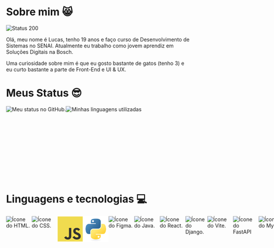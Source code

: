 # Sobre mim 😸

<img src="https://http.cat/200" alt="Status 200">

Olá, meu nome é Lucas, tenho 19 anos e faço curso de Desenvolvimento de Sistemas no SENAI. Atualmente eu trabalho como jovem aprendiz em Soluções Digitais na Bosch.

Uma curiosidade sobre mim é que eu gosto bastante de gatos (tenho 3) e eu curto bastante a parte de Front-End e UI & UX.

# Meus Status 😎

<div style="display: flex;">
   <img src="https://github-readme-stats.vercel.app/api?username=lucasboaratti&show_icons=true&theme=tokyonight" alt="Meu status no GitHub."/>
   <img src="https://github-readme-stats-sigma-five.vercel.app/api/top-langs/?username=lucasboaratti&layout=compact&langs_count=5&theme=tokyonight" alt="Minhas linguagens utilizadas" height="195px"/>
</div>

# Linguagens e tecnologias 💻

<div style="display: flex">

   <img src="https://cdn.jsdelivr.net/gh/devicons/devicon@latest/icons/html5/html5-original.svg" alt="Ícone do HTML." title="HTML" width="70px" height="70px"/>
   
   <img src="https://cdn.jsdelivr.net/gh/devicons/devicon@latest/icons/css3/css3-original.svg" alt="Ícone do CSS." title="CSS" width="70px" height="70px"/>
   
   <img src="https://raw.githubusercontent.com/devicons/devicon/master/icons/javascript/javascript-original.svg" alt="Ícone do JavaScript." title="JavaScript" width="70px" height="70px"/>
   
   <img src="https://raw.githubusercontent.com/devicons/devicon/master/icons/python/python-original.svg" alt="Ícone do Python." title="Python" width="70px" height="70px"/>
   
   <img src="https://cdn.jsdelivr.net/gh/devicons/devicon/icons/figma/figma-original.svg" alt="Ícone do Figma." title="Figma" width="70px" height="70px"/>
   
   <img src="https://cdn.jsdelivr.net/gh/devicons/devicon@latest/icons/java/java-original.svg" alt="Ícone do Java." title="Java" width="70px" height="70px" />
   
   <img src="https://cdn.jsdelivr.net/gh/devicons/devicon@latest/icons/react/react-original.svg" alt="Ícone do React." title="React" width="70px" height="70px"/>
   
   <img src="https://static-00.iconduck.com/assets.00/django-icon-1606x2048-lwmw1z73.png" alt="Ícone do Django." title="Django" width="60px" height="60px" />
   
   <img src="https://cdn.jsdelivr.net/gh/devicons/devicon@latest/icons/vitejs/vitejs-original.svg" alt="Ícone do Vite." title="Vite" width="70px" height="70px">
   
   <img src="https://cdn.jsdelivr.net/gh/devicons/devicon@latest/icons/fastapi/fastapi-original.svg" alt="Ícone do FastAPI" title="FastAPI" width="70px" height="70px"/>
   
   <img src="https://cdn.jsdelivr.net/gh/devicons/devicon@latest/icons/mysql/mysql-original-wordmark.svg" alt="Ícone do MySql" title="MySql" width="70px" height="70px"/>

</div>
